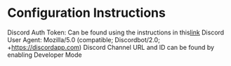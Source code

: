 # Configuration Instructions
Discord Auth Token: Can be found using the instructions in this[link](https://www.androidauthority.com/get-discord-token-3149920/)
Discord User Agent: Mozilla/5.0 (compatible; Discordbot/2.0; +https://discordapp.com)
Discord Channel URL and ID can be found by enabling Developer Mode